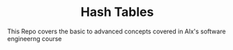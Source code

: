 <h1 align='center'> Hash Tables </h1>

This Repo covers the basic to advanced concepts covered in Alx's software engineerng course
